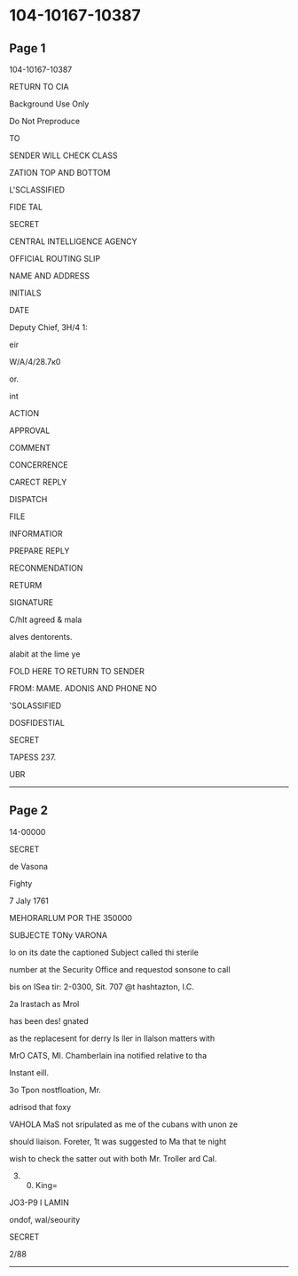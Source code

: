 # 104-10167-10387

## Page 1

104-10167-10387

RETURN TO CIA

Background Use Only

Do Not Preproduce

TO

SENDER WILL CHECK CLASS

ZATION TOP AND BOTTOM

L'SCLASSIFIED

FIDE TAL

SECRET

CENTRAL INTELLIGENCE AGENCY

OFFICIAL ROUTING SLIP

NAME AND ADDRESS

INITIALS

DATE

Deputy Chief, 3H/4 1:

eir

W/A/4/28.7к0

or.

int

ACTION

APPROVAL

COMMENT

CONCERRENCE

CARECT REPLY

DISPATCH

FILE

INFORMATIOR

PREPARE REPLY

RECONMENDATION

RETURM

SIGNATURE

C/hIt agreed & mala

alves dentorents.

alabit at the lime ye

FOLD HERE TO RETURN TO SENDER

FROM: MAME. ADONIS AND PHONE NO

'SOLASSIFIED

DOSFIDESTIAL

SECRET

TAPESS 237.

UBR

---

## Page 2

14-00000

SECRET

de Vasona

Fighty

7 Jaly 1761

MEHORARLUM POR THE 350000

SUBJECTE TONy VARONA

lo on its date the captioned Subject called thi sterile

number at the Security Office and requestod sonsone to call

bis on ISea tir: 2-0300, Sit. 707 @t hashtazton, I.C.

2a Irastach as Mrol

has been des! gnated

as the replacesent for derry Is ller in Ilalson matters with

MrO CATS, MI. Chamberlain ina notified relative to tha

Instant eill.

3o Tpon nostfloation, Mr.

adrisod that foxy

VAHOLA MaS not sripulated as me of the cubans with unon ze

should liaison. Foreter, 1t was suggested to Ma that te night

wish to check the satter out with both Mr. Troller ard Cal.

3. 0. King=

JO3-P9 I LAMIN

ondof, wal/seourity

SECRET

2/88

---

